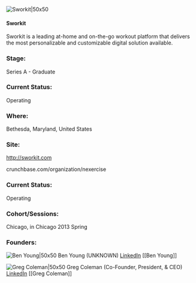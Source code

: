 

![Sworkit|50x50](https://apimg.techstars.com/connect/images/image_files/5955bd1cc9aec74e92000005/original/sworkit_app_icon.png)

#### Sworkit
Sworkit is a leading at-home and on-the-go workout platform that delivers the most personalizable and customizable digital solution available.

### Stage: 
Series A - Graduate 

### Current Status: 
Operating

### Where:
Bethesda, Maryland, United States

### Site:
http://sworkit.com



crunchbase.com/organization/nexercise

### Current Status: 
Operating

### Cohort/Sessions: 
Chicago, in Chicago 2013 Spring

### Founders: 

![Ben Young|50x50](https://apimg.techstars.com/connect/images/image_files/5955ba20c9aec74e92000003/original/HeadshotBE.png) Ben Young (UNKNOWN) [LinkedIn](https://linkedin.com/in/obenyoung) [[Ben Young]]

![Greg Coleman|50x50](http://apimg.techstars.com/sf/contacts/headshot/Headshot_351192a43ea9af12367b4449f.png) Greg Coleman (Co-Founder, President, & CEO) [LinkedIn](https://linkedin.com/in/gregorycoleman) [[Greg Coleman]]


